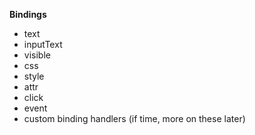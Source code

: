 **Bindings**

- text
- inputText
- visible
- css
- style
- attr
- click
- event
- custom binding handlers (if time, more on these later)
